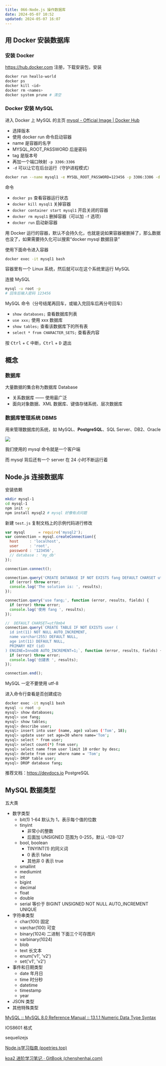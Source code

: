 ```yaml
---
title: 066-Node.js 操作数据库
date: 2024-05-07 10:52
updated: 2024-05-07 16:07
---
```


## 用 Docker 安装数据库

### 安装 Docker

<https://hub.docker.com> 注册，下载安装包，安装

```sh
docker run heallo-world
docker ps
docker kill <id>
docker rm <names>
docker system prune # 清空
```

### Docker 安装 MySQL

进入 Docker 上 MySQL 的主页 [mysql - Official Image | Docker Hub](https://hub.docker.com/_/mysql)

- 选择版本
- 使用 docker run 命令启动容器
- name 是容器的名字
- MYSQL_ROOT_PASSWORD 后是密码
- tag 是版本号
- 再加一个端口映射 `-p 3306:3306`
- `-d` 可以让它在后台运行（守护进程模式）

```sh
docker run --name mysql1 -e MYSQL_ROOT_PASSWORD=123456 -p 3306:3306 -d mysql:5.7.28
```

命令

- `docker ps` 查看容器运行状态
- `docker kill mysql1` 关掉容器
- `docker container start mysql1` 开启关闭的容器
- `docker rm mysql1` 删掉容器（可以加 `-f` 选项）
- `docker run` 启动新容器

用 Docker 运行的容器，默认不会持久化，也就是说如果容器被删掉了，那么数据也没了，如果需要持久化可以搜索“docker mysql 数据目录”

使用下面命令进入容器

```sh
docker exec -it mysql1 bash
```

容器里有一个 Linux 系统，然后就可以在这个系统里运行 MySQL

连接 MySQL

```sh
mysql -u root -p
# 回车后输入密码 123456
```

MySQL 命令（分号结尾再回车，或输入完回车后再分号回车）

- `show databases;` 查看数据库列表
- `use xxx;` 使用 xxx 数据库
- `show tables;` 查看该数据库下的所有表
- `select * from CHARACTER_SETS;` 查看表内容

按 <kbd>Ctrl</kbd> + <kbd>C</kbd> 中断，<kbd>Ctrl</kbd> + <kbd>D</kbd> 退出

## 概念

### 数据库

大量数据的集合称为数据库 Database

- 关系数据库 —— 使用最广泛
- 面向对象数据、XML 数据库、键值存储系统、层次数据库

### 数据库管理系统 DBMS

用来管理数据库的系统，如 MySQL、**PostgreSQL**、SQL Server、DB2、Oracle

![](https://cdn.wallleap.cn/img/pic/illustration/202405071130327.png)

我们使用的 mysql 命令就是一个客户端

而 mysql 背后还有一个 server 在 24 小时不断运行着

## Node.js 连接数据库

安装依赖

```sh
mkdir mysql-1
cd mysql-1
npm init -y
npm install mysql2 # mysql 好像有点问题
```

新建 `test.js` 复制文档上的示例代码进行修改

```js
var mysql      = require('mysql2');
var connection = mysql.createConnection({
  host     : 'localhost',
  user     : 'root',
  password : '123456',
  // database : 'my_db'
});

connection.connect();

connection.query('CREATE DATABASE IF NOT EXISTS fang DEFAULT CHARSET utf8mb4 COLLATE utf8mb4_unicode_520_ci;', function (error, results, fields) {
  if (error) throw error;
  console.log('The solution is: ', results);
});

connection.query('use fang;', function (error, results, fields) {
  if (error) throw error;
  console.log('使用 fang ', results);
});

//  DEFAULT CHARSET=utf8mb4
connection.query(`CREATE TABLE IF NOT EXISTS user (
  id int(11) NOT NULL AUTO_INCREMENT,
  name varchar(255) DEFAULT NULL,
  age int(11) DEFAULT NULL,
  PRIMARY KEY (id)
) ENGINE=InnoDB AUTO_INCREMENT=1;`, function (error, results, fields) {
  if (error) throw error;
  console.log('创建表 ', results);
});

connection.end();
```

MySQL 一定不要使用 utf-8

进入命令行查看是否创建成功

```sh
docker exec -it mysql1 bash
mysql -u root -p
mysql> show databases;
mysql> use fang;
mysql> show tables;
mysql> describe user;
mysql> insert into user (name, age) values ('Tom', 18);
mysql> update user set age=30 where name='Tom';
mysql> select * from user;
mysql> select count(*) from user;
mysql> select name from user limit 10 order by desc;
mysql> delete from user where name = 'Tom';
mysql> DROP table user;
mysql> DROP database fang;
```

推荐文档：<https://devdocs.io> PostgreSQL

## MySQL 数据类型

五大类

- 数字类型
	- bit(1) 1-64 默认为 1，表示每个值的位数
	- tinyint
		- 非常小的整数
		- 后面加 UNSIGNED 范围为 0-255，默认 -128-127
	- bool, boolean
		- TINYINT(1) 的同义词
		- 0 表示 false
		- 其他非 0 表示 true
	- smallint
	- mediumint
	- int
	- bigint
	- decimal
	- float
	- double
	- serial 等价于 BIGINT UNSIGNED NOT NULL AUTO_INCREMENT UNIQUE
- 字符串类型
	- char(100) 固定
	- varchar(100) 可变
	- binary(1024) 二进制 下面三个可存图片
	- varbinary(1024)
	- blob
	- text 长文本
	- enum('v1', 'v2')
	- set('v1', 'v2')
- 事件和日期类型
	- date 年月日
	- time 时分秒
	- datetime
	- timestamp
	- year
- JSON 类型
- 其他特殊类型

[MySQL :: MySQL 8.0 Reference Manual :: 13.1.1 Numeric Data Type Syntax](https://dev.mysql.com/doc/refman/8.0/en/numeric-type-syntax.html)

IOS8601 格式

sequelizejs

[Node.js学习指南 (poetries.top)](https://blog.poetries.top/node-learning-notes/)

[koa2 进阶学习笔记 · GitBook (chenshenhai.com)](https://chenshenhai.com/koa2-note/)
